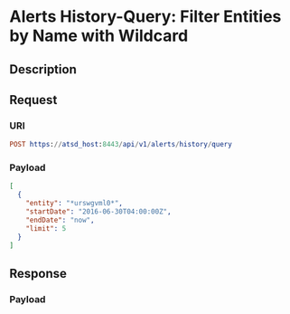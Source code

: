 # Alerts History-Query: Filter Entities by Name with Wildcard

## Description

## Request

### URI
```elm
POST https://atsd_host:8443/api/v1/alerts/history/query
```
### Payload

```json
[
  {
    "entity": "*urswgvml0*",
    "startDate": "2016-06-30T04:00:00Z",
    "endDate": "now",
    "limit": 5
  }
]
```

## Response

### Payload
```json

```

